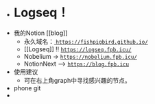 - # Logseq！
- 我的Notion [[blog]]
	- 永久域名：[ `https://fishpigbird.github.io/`](https://fishpigbird.github.io/)
	- [[Logseq]]  !! [ `https://logseq.fpb.icu/`](https://logseq.fpb.icu/)
	- Nobelium → [`https://nobelium.fpb.icu/`](https://nobelium.fpb.icu/)
	- NotionNext --> [ `https://blog.fpb.icu`](https://blog.fpb.icu/)
- 使用建议
	- 可在右上角graph中寻找感兴趣的节点。
- phone git
-
